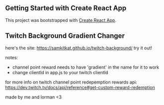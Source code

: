 ## Getting Started with Create React App

This project was bootstrapped with [Create React App](https://github.com/facebook/create-react-app).

## Twitch Background Gradient Changer

here's the site: https://samkitkat.github.io/twitch-background/ try it out!

notes:
- channel point reward needs to have 'gradient' in the name for it to work
- change clientId in app.js to your twitch clientId

for more info on twitch channel point redepemption rewards api: https://dev.twitch.tv/docs/api/reference#get-custom-reward-redemption

made by me and lorman <3
